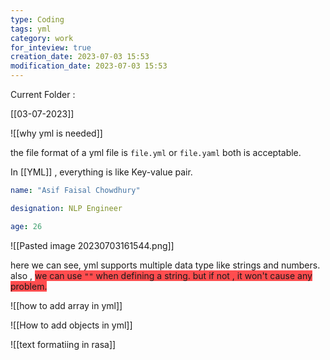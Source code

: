 ```yaml
---
type: Coding
tags: yml
category: work
for_inteview: true
creation_date: 2023-07-03 15:53
modification_date: 2023-07-03 15:53
---
```


Current Folder : 




[[03-07-2023]]




![[why yml is needed]]

the file format of a yml file is `file.yml` or `file.yaml`  both is acceptable. 



In [[YML]] , everything is like Key-value pair. 
```yml
name: "Asif Faisal Chowdhury"

designation: NLP Engineer

age: 26
```
![[Pasted image 20230703161544.png]]


here we can see, yml supports multiple data type like strings and numbers. also , <span style="background:#ff4d4f">we can use `""`  when defining a string. but if not , it won't cause any problem.</span>



![[how to add array in yml]]

![[How to add objects in yml]]



![[text formatiing in rasa]]